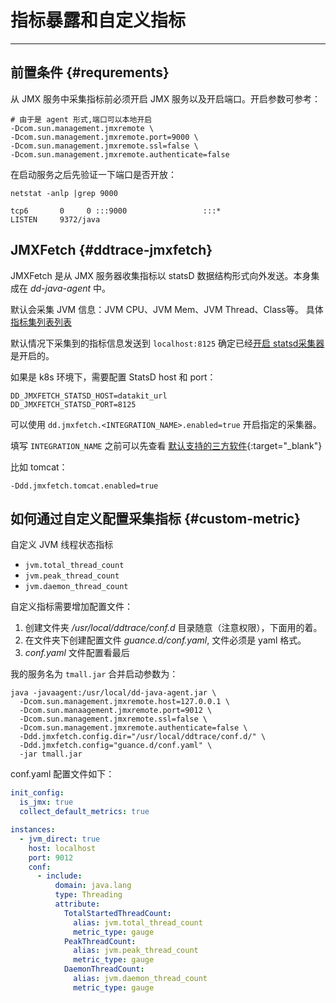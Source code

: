 
# 指标暴露和自定义指标

---

## 前置条件 {#requrements}

从 JMX 服务中采集指标前必须开启 JMX 服务以及开启端口。开启参数可参考：

```shell
# 由于是 agent 形式,端口可以本地开启
-Dcom.sun.management.jmxremote \
-Dcom.sun.management.jmxremote.port=9000 \
-Dcom.sun.management.jmxremote.ssl=false \
-Dcom.sun.management.jmxremote.authenticate=false
```

在启动服务之后先验证一下端口是否开放：

```shell
netstat -anlp |grep 9000

tcp6       0     0 :::9000                 :::*                   LISTEN     9372/java
```

## JMXFetch {#ddtrace-jmxfetch}

JMXFetch 是从 JMX 服务器收集指标以 statsD 数据结构形式向外发送。本身集成在 *dd-java-agent* 中。

默认会采集 JVM 信息：JVM CPU、JVM Mem、JVM Thread、Class等。 具体[指标集列表列表](jvm.md#dd-jvm-measurement)

默认情况下采集到的指标信息发送到 `localhost:8125` 确定已经[开启 statsd采集器](statsd.md)是开启的。

如果是 k8s 环境下，需要配置 StatsD host 和 port：

```shell
DD_JMXFETCH_STATSD_HOST=datakit_url
DD_JMXFETCH_STATSD_PORT=8125
```

可以使用 `dd.jmxfetch.<INTEGRATION_NAME>.enabled=true` 开启指定的采集器。

填写 `INTEGRATION_NAME` 之前可以先查看 [默认支持的三方软件](https://docs.datadoghq.com/integrations/){:target="_blank"}

比如 tomcat：

```shell
-Ddd.jmxfetch.tomcat.enabled=true
```

## 如何通过自定义配置采集指标 {#custom-metric}

自定义 JVM 线程状态指标

- `jvm.total_thread_count`
- `jvm.peak_thread_count`
- `jvm.daemon_thread_count`

自定义指标需要增加配置文件：

1. 创建文件夹 */usr/local/ddtrace/conf.d* 目录随意（注意权限），下面用的着。
1. 在文件夹下创建配置文件 *guance.d/conf.yaml*, 文件必须是 yaml 格式。
1. *conf.yaml* 文件配置看最后

我的服务名为 `tmall.jar` 合并启动参数为：

```shell
java -javaagent:/usr/local/dd-java-agent.jar \
  -Dcom.sun.management.jmxremote.host=127.0.0.1 \
  -Dcom.sun.manaagement.jmxremote.port=9012 \
  -Dcom.sun.management.jmxremote.ssl=false \
  -Dcom.sun.management.jmxremote.authenticate=false \
  -Ddd.jmxfetch.config.dir="/usr/local/ddtrace/conf.d/" \
  -Ddd.jmxfetch.config="guance.d/conf.yaml" \
  -jar tmall.jar
```

conf.yaml 配置文件如下：

```yaml
init_config:
  is_jmx: true
  collect_default_metrics: true

instances:
  - jvm_direct: true
    host: localhost
    port: 9012
    conf: 
      - include:
          domain: java.lang
          type: Threading
          attribute:
            TotalStartedThreadCount:
              alias: jvm.total_thread_count
              metric_type: gauge
            PeakThreadCount:
              alias: jvm.peak_thread_count
              metric_type: gauge
            DaemonThreadCount:
              alias: jvm.daemon_thread_count
              metric_type: gauge
```

